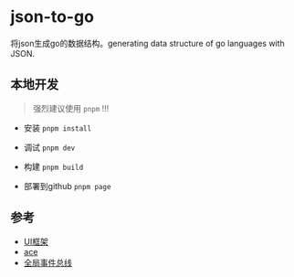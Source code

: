 # json-to-go
将json生成go的数据结构。generating data structure of go languages with JSON.


## 本地开发

> 强烈建议使用 `pnpm` !!!

- 安装 `pnpm install`

- 调试 `pnpm dev`

- 构建 `pnpm build`

- 部署到github `pnpm page`


## 参考

- [UI框架](https://primefaces.org/primevue/showcase/#/setup)
- [ace](https://ace.c9.io/#nav=api)
- [全局事件总线](https://vue3.chengpeiquan.com/communication.html#eventbus-new)